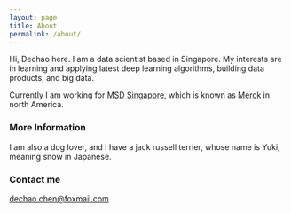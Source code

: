 ```yaml
---
layout: page
title: About
permalink: /about/
---
```


Hi, Dechao here. I am a data scientist based in Singapore. My interests are in learning and applying latest deep learning algorithms, building data products, and big data.

Currently I am working for [MSD Singapore](http://www.msd-singapore.com/home/), which is known as [Merck](http://www.merck.com/index.html) in north America. 

### More Information

I am also a dog lover, and I have a jack russell terrier, whose name is Yuki, meaning snow in Japanese.

### Contact me

[dechao.chen@foxmail.com](mailto:dechao.chen@foxmail)